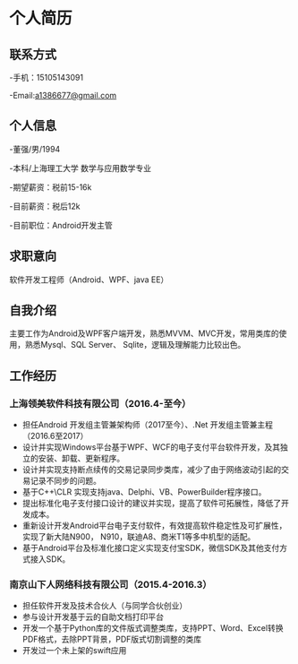 # 个人简历

## 联系方式

-手机：15105143091

-Email:a1386677@gmail.com



## 个人信息

-董强/男/1994

-本科/上海理工大学 数学与应用数学专业

-期望薪资：税前15-16k

-目前薪资：税后12k

-目前职位：Android开发主管



## 求职意向

软件开发工程师（Android、WPF、java EE）



## 自我介绍

主要工作为Android及WPF客户端开发，熟悉MVVM、MVC开发，常用类库的使用，熟悉Mysql、SQL Server、 Sqlite，逻辑及理解能力比较出色。



## 工作经历

### 上海领美软件科技有限公司（2016.4-至今）

- 担任Android 开发组主管兼架构师（2017至今）、.Net 开发组主管兼主程（2016.6至2017）
- 设计并实现Windows平台基于WPF、WCF的电子支付平台软件开发，及其独立的安装、卸载、更新程序。
- 设计并实现支持断点续传的交易记录同步类库，减少了由于网络波动引起的交易记录不同步的问题。
- 基于C++\CLR 实现支持java、Delphi、VB、PowerBuilder程序接口。
- 提出标准化电子支付接口设计的建议并实现，提高了软件可拓展性，降低了开发成本。
- 重新设计开发Android平台电子支付软件，有效提高软件稳定性及可扩展性，实现了新大陆N900， N910，联迪A8、商米T1等多中机型的适配。
- 基于Android平台及标准化接口定义实现支付宝SDK，微信SDK及其他支付方式接入SDK。







### 南京山下人网络科技有限公司（2015.4-2016.3）

- 担任软件开发及技术合伙人（与同学合伙创业）
- 参与设计开发基于云的自助文档打印平台
- 开发一个基于Python库的文件版式调整类库，支持PPT、Word、Excel转换PDF格式，去除PPT背景，PDF版式切割调整的类库
- 开发过一个未上架的swift应用